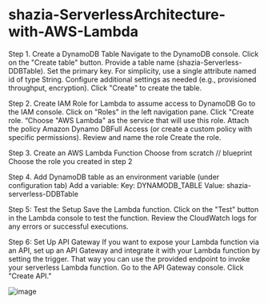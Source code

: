 # shazia-ServerlessArchitecture-with-AWS-Lambda
Step 1. Create a DynamoDB Table
Navigate to the DynamoDB console.
Click on the "Create table" button.
Provide a table name (shazia-Serverless-DDBTable).
Set the primary key. For simplicity, use a single attribute named id of type String.
Configure additional settings as needed (e.g., provisioned throughput, encryption).
Click "Create" to create the table.

Step 2. Create IAM Role for Lambda to assume access to DynamoDB
Go to the IAM console.
Click on "Roles" in the left navigation pane.
Click "Create role. “Choose "AWS Lambda" as the service that will use this role.
Attach the policy Amazon Dynamo DBFull Access (or create a custom policy with specific permissions).
Review and name the role 
Create the role.

Step 3. Create an AWS Lambda Function
Choose from scratch // blueprint
Choose the role you created in step 2

Step 4. Add DynamoDB table as an environment variable (under configuration tab)
Add a variable:
Key: DYNAMODB_TABLE
Value: shazia-serverless-DDBTable 

Step 5: Test the Setup
Save the Lambda function.
Click on the "Test" button in the Lambda console to test the function.
Review the CloudWatch logs for any errors or successful executions.

Step 6: Set Up API Gateway 
If you want to expose your Lambda function via an API, set up an API Gateway and integrate it with your Lambda function by setting the trigger. That way you can use the provided endpoint to invoke your serverless Lambda function.
Go to the API Gateway console.
Click "Create API."

![image](https://github.com/shaikshaz/shazia-ServerlessArchitecture-with-AWS-Lambda-/assets/154241222/dcd98707-cbe2-4438-b99a-e82b13fea8a2)
